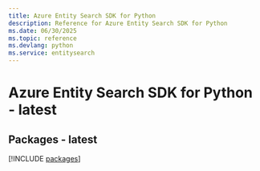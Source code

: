 ```yaml
---
title: Azure Entity Search SDK for Python
description: Reference for Azure Entity Search SDK for Python
ms.date: 06/30/2025
ms.topic: reference
ms.devlang: python
ms.service: entitysearch
---
```

# Azure Entity Search SDK for Python - latest
## Packages - latest
[!INCLUDE [packages](entity-search-index.md)]
